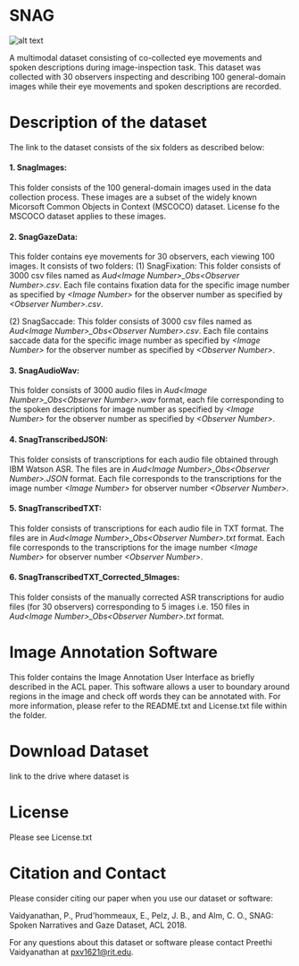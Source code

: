 # SNAG
![alt text](https://github.com/mvrl-clasp/SNAG/blob/master/images/thesissnagrawdata.jpg "Logo Title Text 1")

A multimodal dataset consisting of co-collected eye movements and spoken descriptions during image-inspection task. This dataset was collected with 30 observers inspecting and describing 100 general-domain images while their eye movements and spoken descriptions are recorded. 

# Description of the dataset
The link to the dataset consists of the six folders as described below:
#### 1. SnagImages: 
   This folder consists of the 100 general-domain images used in the data collection process. These images are a subset of the widely known Micorsoft Common Objects in Context (MSCOCO) dataset. License fo the MSCOCO dataset applies to these images.

#### 2. SnagGazeData:
   This folder contains eye movements for 30 observers, each viewing 100 images. It consists of two folders:
   (1) SnagFixation: This folder consists of 3000 csv files named as *Aud&lt;Image Number&gt;_Obs&lt;Observer Number&gt;.csv*. Each file contains fixation data for the specific image number as specified by *&lt;Image Number&gt;* for the observer number as specified by *&lt;Observer Number&gt;.csv*.
   
   (2) SnagSaccade: This folder consists of 3000 csv files named as *Aud&lt;Image Number&gt;_Obs&lt;Observer Number&gt;.csv*. Each file contains saccade data for the specific image number as specified by *&lt;Image Number&gt;* for the observer number as specified by        *&lt;Observer Number&gt;*.


#### 3. SnagAudioWav:
   This folder consists of 3000 audio files in *Aud&lt;Image Number&gt;_Obs&lt;Observer Number&gt;.wav* format, each file corresponding to the spoken descriptions for image number as specified by *&lt;Image Number&gt;* for the observer number as specified by        *&lt;Observer Number&gt;*.
   
#### 4. SnagTranscribedJSON:
   This folder consists of transcriptions for each audio file obtained through IBM Watson ASR. The files are in *Aud&lt;Image Number&gt;_Obs&lt;Observer Number&gt;.JSON* format. Each file corresponds to the transcriptions for the image number *&lt;Image Number&gt;* for observer number *&lt;Observer Number&gt;*. 
   
#### 5. SnagTranscribedTXT:
   This folder consists of transcriptions for each audio file in TXT format. The files are in *Aud&lt;Image Number&gt;_Obs&lt;Observer Number&gt;.txt* format. Each file corresponds to the transcriptions for the image number *&lt;Image Number&gt;* for observer number *&lt;Observer Number&gt;*.
  
#### 6. SnagTranscribedTXT_Corrected_5Images:
   This folder consists of the manually corrected ASR transcriptions for audio files (for 30 observers) corresponding to 5 images i.e. 150 files in *Aud&lt;Image Number&gt;_Obs&lt;Observer Number&gt;.txt* format. 

# Image Annotation Software
This folder contains the Image Annotation User Interface as briefly described in the ACL paper. This software allows a user to boundary around regions in the image and check off words they can be annotated with. For more information, please refer to the README.txt and License.txt file within the folder. 

# Download Dataset
link to the drive where dataset is

# License
Please see License.txt

# Citation and Contact
Please consider citing our paper when you use our dataset or software:

Vaidyanathan, P., Prud'hommeaux, E., Pelz, J. B., and Alm, C. O., SNAG: Spoken Narratives and Gaze Dataset, ACL 2018. 

For any questions about this dataset or software please contact Preethi Vaidyanathan at pxv1621@rit.edu.
